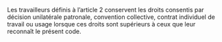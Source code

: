Les travailleurs définis à l’article 2 conservent les droits consentis par décision unilatérale patronale, convention collective, contrat individuel de travail ou usage lorsque ces droits sont supérieurs à ceux que leur reconnaît le présent code.